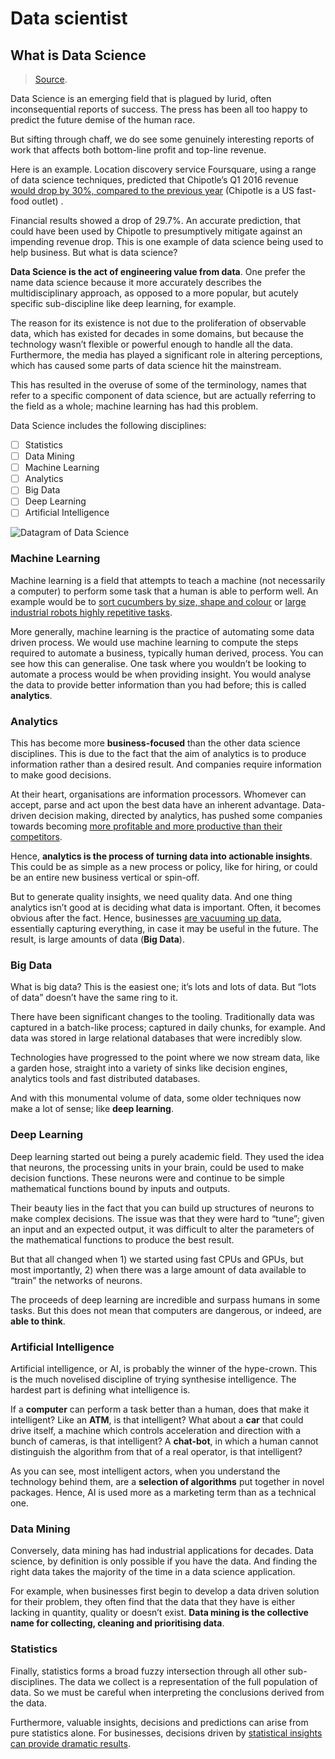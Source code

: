 # Data scientist

## What is Data Science

> [Source](https://winderresearch.com/what-is-data-science/).

Data Science is an emerging field that is plagued by lurid, often inconsequential reports of success. The press has been all too happy to predict the future demise of the human race.

But sifting through chaff, we do see some genuinely interesting reports of work that affects both bottom-line profit and top-line revenue.

Here is an example. Location discovery service Foursquare, using a range of data science techniques, predicted that Chipotle’s Q1 2016 revenue [would drop by 30%, compared to the previous year](https://medium.com/foursquare-direct/foursquare-predicts-chipotle-s-q1-sales-down-nearly-30-foot-traffic-reveals-the-start-of-a-mixed-78515b2389af) (Chipotle is a US fast-food outlet) .

Financial results showed a drop of 29.7%. An accurate prediction, that could have been used by Chipotle to presumptively mitigate against an impending revenue drop. This is one example of data science being used to help business. But what is data science?

**Data Science is the act of engineering value from data**. One prefer the name data science because it more accurately describes the multidisciplinary approach, as opposed to a more popular, but acutely specific sub-discipline like deep learning, for example.

The reason for its existence is not due to the proliferation of observable data, which has existed for decades in some domains, but because the technology wasn’t flexible or powerful enough to handle all the data. Furthermore, the media has played a significant role in altering perceptions, which has caused some parts of data science hit the mainstream.

This has resulted in the overuse of some of the terminology, names that refer to a specific component of data science, but are actually referring to the field as a whole; machine learning has had this problem.

Data Science includes the following disciplines:

- [ ] Statistics
- [ ] Data Mining
- [ ] Machine Learning
- [ ] Analytics
- [ ] Big Data
- [ ] Deep Learning
- [ ] Artificial Intelligence

![Datagram of Data Science](https://winderresearch.com/img/banners/data-science-venn-diagram.svg)

### Machine Learning

Machine learning is a field that attempts to teach a machine (not necessarily a computer) to perform some task that a human is able to perform well. An example would be to [sort cucumbers by size, shape and colour](https://cloud.google.com/blog/big-data/2016/08/how-a-japanese-cucumber-farmer-is-using-deep-learning-and-tensorflow) or [large industrial robots highly repetitive tasks](https://en.wikipedia.org/wiki/Industrial_robot).

More generally, machine learning is the practice of automating some data driven process. We would use machine learning to compute the steps required to automate a business, typically human derived, process. You can see how this can generalise. One task where you wouldn’t be looking to automate a process would be when providing insight. You would analyse the data to provide better information than you had before; this is called **analytics**.

### Analytics

This has become more **business-focused** than the other data science disciplines. This is due to the fact that the aim of analytics is to produce information rather than a desired result. And companies require information to make good decisions.

At their heart, organisations are information processors. Whomever can accept, parse and act upon the best data have an inherent advantage. Data-driven decision making, directed by analytics, has pushed some companies towards becoming [more profitable and more productive than their competitors](https://hbr.org/2012/10/big-data-the-management-revolution).

Hence, **analytics is the process of turning data into actionable insights**. This could be as simple as a new process or policy, like for hiring, or could be an entire new business vertical or spin-off.

But to generate quality insights, we need quality data. And one thing analytics isn’t good at is deciding what data is important. Often, it becomes obvious after the fact. Hence, businesses [are vacuuming up data](https://hbr.org/2014/05/an-introduction-to-data-driven-decisions-for-managers-who-dont-like-math), essentially capturing everything, in case it may be useful in the future. The result, is large amounts of data (**Big Data**).

### Big Data

What is big data? This is the easiest one; it’s lots and lots of data. But “lots of data” doesn’t have the same ring to it.

There have been significant changes to the tooling. Traditionally data was captured in a batch-like process; captured in daily chunks, for example. And data was stored in large relational databases that were incredibly slow.

Technologies have progressed to the point where we now stream data, like a garden hose, straight into a variety of sinks like decision engines, analytics tools and fast distributed databases.

And with this monumental volume of data, some older techniques now make a lot of sense; like **deep learning**.

### Deep Learning

Deep learning started out being a purely academic field. They used the idea that neurons, the processing units in your brain, could be used to make decision functions. These neurons were and continue to be simple mathematical functions bound by inputs and outputs.

Their beauty lies in the fact that you can build up structures of neurons to make complex decisions. The issue was that they were hard to “tune”; given an input and an expected output, it was difficult to alter the parameters of the mathematical functions to produce the best result.

But that all changed when 1) we started using fast CPUs and GPUs, but most importantly, 2) when there was a large amount of data available to “train” the networks of neurons.

The proceeds of deep learning are incredible and surpass humans in some tasks. But this does not mean that computers are dangerous, or indeed, are **able to think**.

### Artificial Intelligence

Artificial intelligence, or AI, is probably the winner of the hype-crown. This is the much novelised discipline of trying synthesise intelligence. The hardest part is defining what intelligence is.

If a **computer** can perform a task better than a human, does that make it intelligent? Like an **ATM**, is that intelligent? What about a **car** that could drive itself, a machine which controls acceleration and direction with a bunch of cameras, is that intelligent? A **chat-bot**, in which a human cannot distinguish the algorithm from that of a real operator, is that intelligent?

As you can see, most intelligent actors, when you understand the technology behind them, are a **selection of algorithms** put together in novel packages. Hence, AI is used more as a marketing term than as a technical one.

### Data Mining

Conversely, data mining has had industrial applications for decades. Data science, by definition is only possible if you have the data. And finding the right data takes the majority of the time in a data science application.

For example, when businesses first begin to develop a data driven solution for their problem, they often find that the data that they have is either lacking in quantity, quality or doesn’t exist. **Data mining is the collective name for collecting, cleaning and prioritising data**.

### Statistics

Finally, statistics forms a broad fuzzy intersection through all other sub-disciplines. The data we collect is a representation of the full population of data. So we must be careful when interpreting the conclusions derived from the data.

Furthermore, valuable insights, decisions and predictions can arise from pure statistics alone. For businesses, decisions driven by [statistical insights can provide dramatic results](http://www.stat-d.si/mz/mz18/ograjen.pdf).